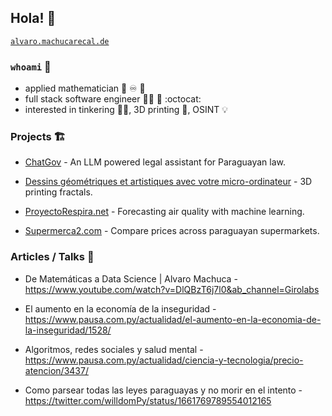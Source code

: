 ## Hola! 👋

[`alvaro.machucarecal.de`](https://alvaro.machucarecal.de)

### `whoami` :bust_in_silhouette:

* applied mathematician :1234: :infinity: :game_die:
* full stack software engineer :man_technologist: :file_folder: :octocat:
* interested in tinkering :man_scientist:, 3D printing :wrench:, OSINT :bulb: 


### Projects :building_construction:
* [ChatGov](https://www.chatgov.com.py/) - An LLM powered legal assistant for Paraguayan law.

* [Dessins géométriques et artistiques avec votre micro-ordinateur](https://github.com/quanturtle/dessins_geometriques_et_artistiques/) - 3D printing fractals.

* [ProyectoRespira.net](https://proyectorespira.net) - Forecasting air quality with machine learning.

* [Supermerca2.com]() - Compare prices across paraguayan supermarkets.


### Articles / Talks :link:
* De Matemáticas a Data Science | Alvaro Machuca - https://www.youtube.com/watch?v=DlQBzT6j7l0&ab_channel=Girolabs

* El aumento en la economía de la inseguridad - https://www.pausa.com.py/actualidad/el-aumento-en-la-economia-de-la-inseguridad/1528/

* Algoritmos, redes sociales y salud mental - https://www.pausa.com.py/actualidad/ciencia-y-tecnologia/precio-atencion/3437/

* Como parsear todas las leyes paraguayas y no morir en el intento - https://twitter.com/willdomPy/status/1661769789554012165

